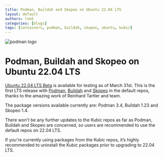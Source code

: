 ```yaml
---
title: Podman, Buildah and Skopeo on Ubuntu 22.04 LTS
layout: default
authors: lsm5
categories: [blogs]
tags: [containers, podman, buildah, skopeo, ubuntu, kubic]
---
```



![podman logo](https://podman.io/images/podman.svg)

# Podman, Buildah and Skopeo on Ubuntu 22.04 LTS

[Ubuntu 22.04 LTS Beta](https://releases.ubuntu.com/jammy/) is available for testing as of March 31st.
This is the first LTS release with [Podman](https://packages.ubuntu.com/jammy/podman),
[Buildah](https://packages.ubuntu.com/jammy/buildah) and [Skopeo](https://packages.ubuntu.com/jammy/skopeo) in
the default repos, thanks to the amazing work of Reinhard Tartler and team.

The package versions available currently are: Podman 3.4, Buildah 1.23 and Skopeo 1.4.

There won't be any further updates to the Kubic repos as far as Podman, Buildah and Skopeo are concerned,
so users are recommended to use the default repos on 22.04 LTS.

If you're currently using packages from the Kubic repos, it’s highly recommended to uninstall the Kubic
packages prior to upgrading to 22.04 LTS.
